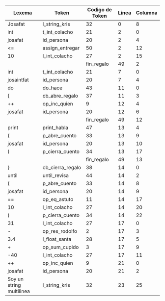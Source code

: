 | Lexema                   | Token            | Codigo de Token | Linea | Columna |
| ------------------------ | ---------------- | --------------- | ----- | ------- |
| Josafat                  | l_string_kris    | 32              | 0     | 8       |
| int                      | t_int_colacho    | 21              | 2     | 0       |
| josafat                  | id_persona       | 20              | 2     | 4       |
| <=                       | assign_entregar  | 50              | 2     | 12      |
| 10                       | l_int_colacho    | 27              | 2     | 15      |
| |                        | fin_regalo       | 49              | 2     | 18      |
| int                      | t_int_colacho    | 21              | 7     | 0       |
| josaintfat               | id_persona       | 20              | 7     | 4       |
| do                       | do_hace          | 43              | 11    | 0       |
| {                        | cb_abre_regalo   | 37              | 11    | 3       |
| ++                       | op_inc_quien     | 9               | 12    | 4       |
| josafat                  | id_persona       | 20              | 12    | 6       |
| |                        | fin_regalo       | 49              | 12    | 13      |
| print                    | print_habla      | 47              | 13    | 4       |
| (                        | p_abre_cuento    | 33              | 13    | 9       |
| josafat                  | id_persona       | 20              | 13    | 10      |
| )                        | p_cierra_cuento  | 34              | 13    | 17      |
| |                        | fin_regalo       | 49              | 13    | 18      |
| }                        | cb_cierra_regalo | 38              | 14    | 0       |
| until                    | until_revisa     | 44              | 14    | 2       |
| (                        | p_abre_cuento    | 33              | 14    | 8       |
| josafat                  | id_persona       | 20              | 14    | 9       |
| ==                       | op_eq_astuto     | 11              | 14    | 17      |
| 10                       | l_int_colacho    | 27              | 14    | 20      |
| )                        | p_cierra_cuento  | 34              | 14    | 22      |
| 31                       | l_int_colacho    | 27              | 17    | 0       |
| -                        | op_res_rodolfo   | 2               | 17    | 3       |
| 3.4                      | l_float_santa    | 28              | 17    | 5       |
| +                        | op_sum_cupido    | 3               | 17    | 9       |
| -40                      | l_int_colacho    | 27              | 17    | 11      |
| ++                       | op_inc_quien     | 9               | 21    | 0       |
| josafat                  | id_persona       | 20              | 21    | 2       |
| Soy un string multilinea | l_string_kris    | 32              | 23    | 25      |
